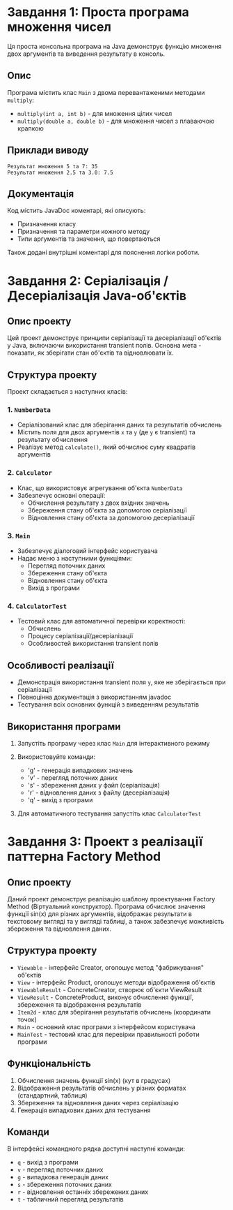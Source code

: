 
# Завдання 1: Проста програма множення чисел

Ця проста консольна програма на Java демонструє функцію множення двох аргументів та виведення результату в консоль.

## Опис
Програма містить клас `Main` з двома перевантаженими методами `multiply`:
- `multiply(int a, int b)` - для множення цілих чисел
- `multiply(double a, double b)` - для множення чисел з плаваючою крапкою

## Приклади виводу
```
Результат множення 5 та 7: 35
Результат множення 2.5 та 3.0: 7.5
```

## Документація
Код містить JavaDoc коментарі, які описують:
- Призначення класу
- Призначення та параметри кожного методу
- Типи аргументів та значення, що повертаються

Також додані внутрішні коментарі для пояснення логіки роботи.

# Завдання 2: Серіалізація / Десеріалізація Java-об'єктів

## Опис проекту
Цей проект демонструє принципи серіалізації та десеріалізації об'єктів у Java, включаючи використання transient полів. Основна мета - показати, як зберігати стан об'єктів та відновлювати їх.

## Структура проекту
Проект складається з наступних класів:

### 1. `NumberData`
- Серіалізований клас для зберігання даних та результатів обчислень
- Містить поля для двох аргументів `x` та `y` (де `y` є transient) та результату обчислення
- Реалізує метод `calculate()`, який обчислює суму квадратів аргументів

### 2. `Calculator`
- Клас, що використовує агрегування об'єкта `NumberData`
- Забезпечує основні операції:
  - Обчислення результату з двох вхідних значень
  - Збереження стану об'єкта за допомогою серіалізації
  - Відновлення стану об'єкта за допомогою десеріалізації

### 3. `Main`
- Забезпечує діалоговий інтерфейс користувача
- Надає меню з наступними функціями:
  - Перегляд поточних даних
  - Збереження стану об'єкта
  - Відновлення стану об'єкта
  - Вихід з програми

### 4. `CalculatorTest`
- Тестовий клас для автоматичної перевірки коректності:
  - Обчислень
  - Процесу серіалізації/десеріалізації
  - Особливостей використання transient полів

## Особливості реалізації
- Демонстрація використання transient поля `y`, яке не зберігається при серіалізації
- Повноцінна документація з використанням javadoc
- Тестування всіх основних функцій з виведенням результатів

## Використання програми
1. Запустіть програму через клас `Main` для інтерактивного режиму
2. Використовуйте команди:
   - 'g' - генерація випадкових значень
   - 'v' - перегляд поточних даних
   - 's' - збереження даних у файл (серіалізація)
   - 'r' - відновлення даних з файлу (десеріалізація)
   - 'q' - вихід з програми

3. Для автоматичного тестування запустіть клас `CalculatorTest`

# Завдання 3: Проект з реалізації паттерна Factory Method

## Опис проекту
Даний проект демонструє реалізацію шаблону проектування Factory Method (Віртуальний конструктор). Програма обчислює значення функції sin(x) для різних аргументів, відображає результати в текстовому вигляді та у вигляді таблиці, а також забезпечує можливість збереження та відновлення даних.

## Структура проекту
- `Viewable` - інтерфейс Creator, оголошує метод "фабрикування" об'єктів
- `View` - інтерфейс Product, оголошує методи відображення об'єктів
- `ViewableResult` - ConcreteCreator, створює об'єкти ViewResult
- `ViewResult` - ConcreteProduct, виконує обчислення функції, збереження та відображення результатів
- `Item2d` - клас для зберігання результатів обчислень (координати точок)
- `Main` - основний клас програми з інтерфейсом користувача
- `MainTest` - тестовий клас для перевірки правильності роботи програми

## Функціональність
1. Обчислення значень функції sin(x) (кут в градусах)
2. Відображення результатів обчислень у різних форматах (стандартний, таблиця)
3. Збереження та відновлення даних через серіалізацію
4. Генерація випадкових даних для тестування

## Команди
В інтерфейсі командного рядка доступні наступні команди:
- `q` - вихід з програми
- `v` - перегляд поточних даних
- `g` - випадкова генерація даних
- `s` - збереження поточних даних
- `r` - відновлення останніх збережених даних
- `t` - табличний перегляд результатів
